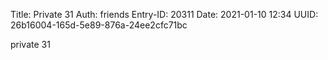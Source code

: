 Title: Private 31
Auth: friends
Entry-ID: 20311
Date: 2021-01-10 12:34
UUID: 26b16004-165d-5e89-876a-24ee2cfc71bc

private 31
